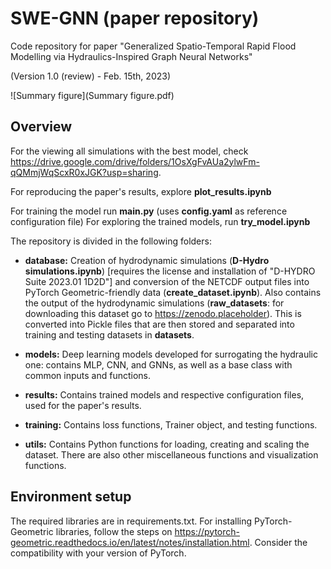 # SWE-GNN (paper repository)
Code repository for paper "Generalized Spatio-Temporal Rapid Flood Modelling via Hydraulics-Inspired Graph Neural Networks"

(Version 1.0 (review) - Feb. 15th, 2023)

![Summary figure](Summary figure.pdf)

## Overview

For the viewing all simulations with the best model, check <https://drive.google.com/drive/folders/1OsXgFvAUa2ylwFm-qQMmjWqScxR0xJGK?usp=sharing>.

For reproducing the paper's results, explore **plot_results.ipynb**

For training the model run **main.py** (uses **config.yaml** as reference configuration file)
For exploring the trained models, run **try_model.ipynb**

The repository is divided in the following folders:

* **database:** Creation of hydrodynamic simulations (**D-Hydro simulations.ipynb**) [requires the license and installation of "D-HYDRO Suite 2023.01 1D2D"] and conversion of the NETCDF output files into PyTorch Geometric-friendly data (**create_dataset.ipynb**).
Also contains the output of the hydrodynamic simulations (**raw_datasets**: for downloading this dataset go to <https://zenodo.placeholder>). This is converted into Pickle files that are then stored and separated into training and testing datasets in **datasets**.

* **models:**  Deep learning models developed for surrogating the hydraulic one: contains MLP, CNN, and GNNs, as well as a base class with common inputs and functions.

* **results:** Contains trained models and respective configuration files, used for the paper's results.

* **training:** Contains loss functions, Trainer object, and testing functions.

* **utils:** Contains Python functions for loading, creating and scaling the dataset. There are also other miscellaneous functions and visualization functions.

## Environment setup

The required libraries are in requirements.txt. For installing PyTorch-Geometric libraries, follow the steps on <https://pytorch-geometric.readthedocs.io/en/latest/notes/installation.html>. Consider the compatibility with your version of PyTorch.
